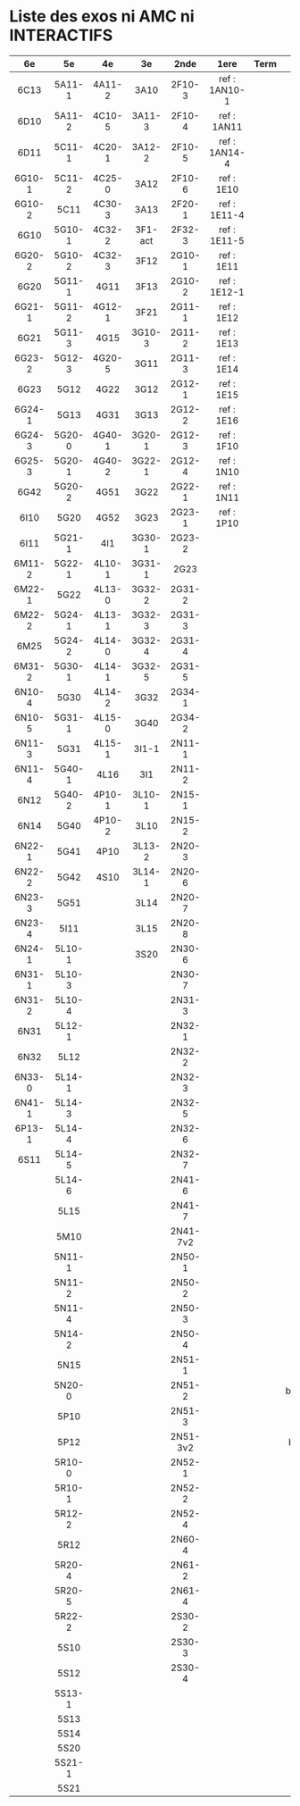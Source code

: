 # Liste des exos ni AMC ni INTERACTIFS

|6e|5e|4e|3e|2nde|1ere|Term|Reste|
|:-:|:-:|:-:|:-:|:-:|:-:|:-:|:-:|
|6C13|5A11-1|4A11-2|3A10|2F10-3|ref : 1AN10-1||MG32_3F13|
|6D10|5A11-2|4C10-5|3A11-3|2F10-4|ref : 1AN11||CM020|
|6D11|5C11-1|4C20-1|3A12-2|2F10-5|ref : 1AN14-4||CM021|
|6G10-1|5C11-2|4C25-0|3A12|2F10-6|ref : 1E10||ExC100|
|6G10-2|5C11|4C30-3|3A13|2F20-1|ref : 1E11-4||HPC100|
|6G10|5G10-1|4C32-2|3F1-act|2F32-3|ref : 1E11-5||PEA11-1|
|6G20-2|5G10-2|4C32-3|3F12|2G10-1|ref : 1E11||PEA11|
|6G20|5G11-1|4G11|3F13|2G10-2|ref : 1E12-1||PEA12|
|6G21-1|5G11-2|4G12-1|3F21|2G11-1|ref : 1E12||PEA13|
|6G21|5G11-3|4G15|3G10-3|2G11-2|ref : 1E13||PEG20|
|6G23-2|5G12-3|4G20-5|3G11|2G11-3|ref : 1E14||PEG21|
|6G23|5G12|4G22|3G12|2G12-1|ref : 1E15||PEG22|
|6G24-1|5G13|4G31|3G13|2G12-2|ref : 1E16||PEG23|
|6G24-3|5G20-0|4G40-1|3G20-1|2G12-3|ref : 1F10||PEG24|
|6G25-3|5G20-1|4G40-2|3G22-1|2G12-4|ref : 1N10||P003|
|6G42|5G20-2|4G51|3G22|2G22-1|ref : 1N11||P004|
|6I10|5G20|4G52|3G23|2G23-1|ref : 1P10||P005|
|6I11|5G21-1|4I1|3G30-1|2G23-2|||P006|
|6M11-2|5G22-1|4L10-1|3G31-1|2G23|||P007|
|6M22-1|5G22|4L13-0|3G32-2|2G31-2|||P008|
|6M22-2|5G24-1|4L13-1|3G32-3|2G31-3|||P009|
|6M25|5G24-2|4L14-0|3G32-4|2G31-4|||P010|
|6M31-2|5G30-1|4L14-1|3G32-5|2G31-5|||P011|
|6N10-4|5G30|4L14-2|3G32|2G34-1|||P012|
|6N10-5|5G31-1|4L15-0|3G40|2G34-2|||P013|
|6N11-3|5G31|4L15-1|3I1-1|2N11-1|||P014|
|6N11-4|5G40-1|4L16|3I1|2N11-2|||beta2F12-1|
|6N12|5G40-2|4P10-1|3L10-1|2N15-1|||beta2F31-1|
|6N14|5G40|4P10-2|3L10|2N15-2|||beta2F31|
|6N22-1|5G41|4P10|3L13-2|2N20-3|||beta3F23|
|6N22-2|5G42|4S10|3L14-1|2N20-6|||beta3G15|
|6N23-3|5G51||3L14|2N20-7|||beta3G41|
|6N23-4|5I11||3L15|2N20-8|||beta3S20-1|
|6N24-1|5L10-1||3S20|2N30-6|||beta3s21|
|6N31-1|5L10-3|||2N30-7|||beta4C31|
|6N31-2|5L10-4|||2N31-3|||beta4G20-3|
|6N31|5L12-1|||2N32-1|||beta4G20-4|
|6N32|5L12|||2N32-2|||beta6C33-1|
|6N33-0|5L14-1|||2N32-3|||beta6test2|
|6N41-1|5L14-3|||2N32-5|||beta6test2021|
|6P13-1|5L14-4|||2N32-6|||betaAsymptotesObliques|
|6S11|5L14-5|||2N32-7|||betaEqCarreDansC|
||5L14-6|||2N41-6|||betaEqValAbs|
||5L15|||2N41-7|||betaEquations|
||5M10|||2N41-7v2|||betaEquationsLog|
||5N11-1|||2N50-1|||betaExo3d|
||5N11-2|||2N50-2|||betaExoSimpleMatthieu|
||5N11-4|||2N50-3|||betaFractionsJC|
||5N14-2|||2N50-4|||betaModele10_simple_question-reponse|
||5N15|||2N51-1|||betaModele11_parametrable|
||5N20-0|||2N51-2|||betaModele20_plusieurs_types_de_questions|
||5P10|||2N51-3|||betaModele21_parametrables|
||5P12|||2N51-3v2|||betaModele30_constructions_géométriques|
||5R10-0|||2N52-1|||betaModele31_parametrables|
||5R10-1|||2N52-2|||betaModele40_tableau_proportionnalite|
||5R12-2|||2N52-4|||betaModele41_tableau_signes_variations|
||5R12|||2N60-4|||betaProbaAouB|
||5R20-4|||2N61-2|||betaProbabilites|
||5R20-5|||2N61-4|||betaProbabilitesJC|
||5R22-2|||2S30-2|||betaPuissances|
||5S10|||2S30-3|||betaSpline|
||5S12|||2S30-4|||betaSys2x2CombLin|
||5S13-1||||||betaTracerParabole|
||5S13||||||betarotation3d|
||5S14||||||moule_a_exo_mathalea|
||5S20||||||moule_a_exo_mathalea2d|
||5S21-1||||||c3C10-2|
||5S21||||||c3I11|
